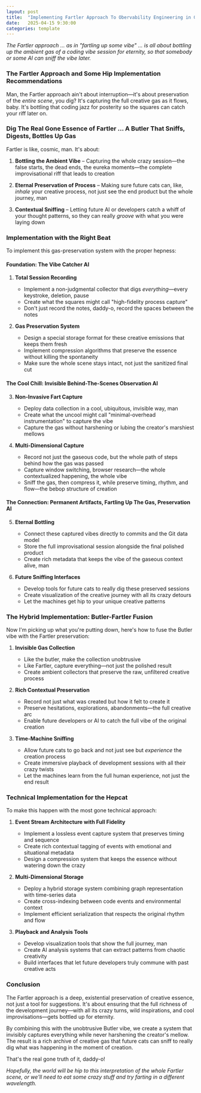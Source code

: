 ```yaml
---
layout: post
title:  "Implementing Fartler Approach To Obervability Engineering in GitProjMgr"
date:   2025-04-15 9:30:00
categories: template
---
```

*The Fartler approach ... as in "fartling up some vibe" ... is all about bottling up the ambient gas of a coding vibe session for eternity, so that somebody or some AI can sniff the vibe later.*

### The Fartler Approach and Some Hip Implementation Recommendations

Man, the Fartler approach ain't about interruption—it's about preservation of the _entire scene_, you dig? It's capturing the full creative gas as it flows, baby. It's bottling that coding jazz for posterity so the squares can catch your riff later on.

### Dig The Real Gone Essence of Fartler ... A Butler That Sniffs, Digests, Bottles Up Gas

Fartler is like, cosmic, man. It's about:

1. **Bottling the Ambient Vibe** – Capturing the whole crazy session—the false starts, the dead ends, the eureka moments—the complete improvisational riff that leads to creation

2. **Eternal Preservation of Process** – Making sure future cats can, like, _inhale_ your creative process, not just see the end product but the whole journey, man

3. **Contextual Sniffing** – Letting future AI or developers catch a whiff of your thought patterns, so they can really _groove_ with what you were laying down

### Implementation with the Right Beat

To implement this gas-preservation system with the proper hepness:

#### Foundation: The Vibe Catcher AI

1. **Total Session Recording**
   - Implement a non-judgmental collector that digs _everything_—every keystroke, deletion, pause
   - Create what the squares might call "high-fidelity process capture"
   - Don't just record the notes, daddy-o, record the spaces between the notes

2. **Gas Preservation System**
   - Design a special storage format for these creative emissions that keeps them fresh
   - Implement compression algorithms that preserve the essence without killing the spontaneity
   - Make sure the whole scene stays intact, not just the sanitized final cut

#### The Cool Chill: Invisible Behind-The-Scenes Observation AI

3. **Non-Invasive Fart Capture**
   - Deploy data collection in a cool, ubiquitous, invisible way, man
   - Create what the uncool might call "minimal-overhead instrumentation" to capture the vibe
   - Capture the gas without harshening or lubing the creator's marshiest mellows

4. **Multi-Dimensional Capture**
   - Record not just the gaseous code, but the whole path of steps behind how the gas was passed
   - Capture window switching, browser research—the whole contextualized happening, the whole vibe
   - Sniff the gas, then compress it, while preserve timing, rhythm, and flow—the bebop structure of creation

#### The Connection: Permanent Artifacts, Fartling Up The Gas, Preservation AI

5. **Eternal Bottling**
   - Connect these captured vibes directly to commits and the Git data model
   - Store the full improvisational session alongside the final polished product
   - Create rich metadata that keeps the vibe of the gaseous context alive, man

6. **Future Sniffing Interfaces**
   - Develop tools for future cats to really dig these preserved sessions
   - Create visualization of the creative journey with all its crazy detours
   - Let the machines get hip to your unique creative patterns

### The Hybrid Implementation: Butler-Fartler Fusion

Now I'm picking up what you're putting down, here's how to fuse the Butler vibe with the Fartler preservation:

1. **Invisible Gas Collection**
   - Like the butler, make the collection unobtrusive
   - Like Fartler, capture everything—not just the polished result
   - Create ambient collectors that preserve the raw, unfiltered creative process

2. **Rich Contextual Preservation**
   - Record not just what was created but how it felt to create it
   - Preserve hesitations, explorations, abandonments—the full creative arc
   - Enable future developers or AI to catch the full vibe of the original creation

3. **Time-Machine Sniffing**
   - Allow future cats to go back and not just see but _experience_ the creation process
   - Create immersive playback of development sessions with all their crazy twists
   - Let the machines learn from the full human experience, not just the end result

### Technical Implementation for the Hepcat

To make this happen with the most gone technical approach:

1. **Event Stream Architecture with Full Fidelity**
   - Implement a lossless event capture system that preserves timing and sequence
   - Create rich contextual tagging of events with emotional and situational metadata
   - Design a compression system that keeps the essence without watering down the crazy

2. **Multi-Dimensional Storage**
   - Deploy a hybrid storage system combining graph representation with time-series data
   - Create cross-indexing between code events and environmental context
   - Implement efficient serialization that respects the original rhythm and flow

3. **Playback and Analysis Tools**
   - Develop visualization tools that show the full journey, man
   - Create AI analysis systems that can extract patterns from chaotic creativity
   - Build interfaces that let future developers truly commune with past creative acts

### Conclusion

The Fartler approach is a deep, existential preservation of creative essence, not just a tool for suggestions. It's about ensuring that the full richness of the development journey—with all its crazy turns, wild inspirations, and cool improvisations—gets bottled up for eternity.

By combining this with the unobtrusive Butler vibe, we create a system that invisibly captures everything while never harshening the creator's mellow. The result is a rich archive of creative gas that future cats can sniff to really dig what was happening in the moment of creation.

That's the real gone truth of it, daddy-o! 

*Hopefully, the world will be hip to this interpretation of the whole Fartler scene, or we'll need to eat some crazy stuff and try farting in a different wavelength.*
